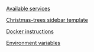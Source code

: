[Available services](/docs/development/available-services.md)

[Christmas-trees sidebar template](/docs/development/christmas-trees-sidebar-template.md)

[Docker instructions](/docs/development/docker-instructions.md)

[Environment variables](/docs/development/environment-variables.md)
